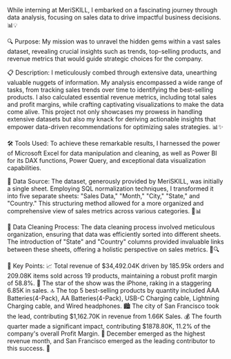 While interning at MeriSKILL, I embarked on a fascinating journey through data analysis, focusing on sales data to drive impactful business decisions. 📊💡

🔍 Purpose:
My mission was to unravel the hidden gems within a vast sales dataset, revealing crucial insights such as trends, top-selling products, and revenue metrics that would guide strategic choices for the company.

📋 Description:
I meticulously combed through extensive data, unearthing valuable nuggets of information. My analysis encompassed a wide range of tasks, from tracking sales trends over time to identifying the best-selling products. I also calculated essential revenue metrics, including total sales and profit margins, while crafting captivating visualizations to make the data come alive. This project not only showcases my prowess in handling extensive datasets but also my knack for deriving actionable insights that empower data-driven recommendations for optimizing sales strategies. 📊✨

🛠 Tools Used:
To achieve these remarkable results, I harnessed the power of Microsoft Excel for data manipulation and cleaning, as well as Power BI for its DAX functions, Power Query, and exceptional data visualization capabilities.

📂 Data Source:
The dataset, generously provided by MeriSKILL, was initially a single sheet. Employing SQL normalization techniques, I transformed it into five separate sheets: "Sales Data," "Month," "City," "State," and "Country." This structuring method allowed for a more organized and comprehensive view of sales metrics across various categories. 🧰📊

🧹 Data Cleaning Process:
The data cleaning process involved meticulous organization, ensuring that data was efficiently sorted into different sheets. The introduction of "State" and "Country" columns provided invaluable links between these sheets, offering a holistic perspective on sales metrics. 📂🔍

📌 Key Points:
📈 Total revenue of $34,492.04K driven by 185.95k orders and 209.08K items sold across 19 products, maintaining a robust profit margin of 58.8%.
🚀 The star of the show was the iPhone, raking in a staggering 6.85K in sales.
🔝 The top 5 best-selling products by quantity included AAA Batteries(4-Pack), AA Batteries(4-Pack), USB-C Charging cable, Lightning Charging cable, and Wired headphones.
🏙 The city of San Francisco took the lead, contributing $1,162.70K in revenue from 1.66K Sales.
💰 The fourth quarter made a significant impact, contributing $1878.80K, 11.2% of the company's overall Profit Margin.
🎉 December emerged as the highest revenue month, and San Francisco emerged as the leading contributor to this success. 🌟
